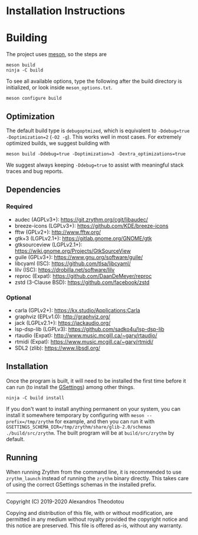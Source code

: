 Installation Instructions
=========================

# Building

The project uses [meson](https://mesonbuild.com), so
the steps are

    meson build
    ninja -C build

To see all available options, type the following
after the build directory is initialized, or look
inside `meson_options.txt`.

    meson configure build

## Optimization

The default build type is `debugoptmized`, which
is equivalent to `-Ddebug=true -Doptimization=2`
(`-O2 -g`). This works well in most cases. For
extremely optimized builds, we suggest building with

    meson build -Ddebug=true -Doptimization=3 -Dextra_optimizations=true

We suggest always keeping `-Ddebug=true` to assist
with meaningful stack traces and bug reports.

## Dependencies
### Required
- audec (AGPLv3+): <https://git.zrythm.org/cgit/libaudec/>
- breeze-icons (LGPLv3+): <https://github.com/KDE/breeze-icons>
- fftw (GPLv2+): <http://www.fftw.org/>
- gtk+3 (LGPLv2.1+): <https://gitlab.gnome.org/GNOME/gtk>
- gtksourceview (LGPLv2.1+): <https://wiki.gnome.org/Projects/GtkSourceView>
- guile (GPLv3+): <https://www.gnu.org/software/guile/>
- libcyaml (ISC): <https://github.com/tlsa/libcyaml/>
- lilv (ISC): <https://drobilla.net/software/lilv>
- reproc (Expat): <https://github.com/DaanDeMeyer/reproc>
- zstd (3-Clause BSD): <https://github.com/facebook/zstd>

### Optional
- carla (GPLv2+): <https://kx.studio/Applications:Carla>
- graphviz (EPLv1.0): <http://graphviz.org/>
- jack (LGPLv2.1+): <https://jackaudio.org/>
- lsp-dsp-lib (LGPLv3): <https://github.com/sadko4u/lsp-dsp-lib>
- rtaudio (Expat): <http://www.music.mcgill.ca/~gary/rtaudio/>
- rtmidi (Expat): <https://www.music.mcgill.ca/~gary/rtmidi/>
- SDL2 (zlib): <https://www.libsdl.org/>

## Installation
Once the program is built, it will need to be
installed the first time before it can run (to
install the [GSettings](https://developer.gnome.org/gio/stable/GSettings.html)) among other things.

    ninja -C build install

If you don't want to install anything permanent on
your system, you can install it somewhere
temporary by configuring with
`meson --prefix=/tmp/zrythm` for example, and then
you can run it with
`GSETTINGS_SCHEMA_DIR=/tmp/zrythm/share/glib-2.0/schemas ./build/src/zrythm`.
The built program will be at `build/src/zrythm` by
default.

## Running

When running Zrythm from the command line, it is
recommended to use `zrythm_launch` instead of
running the `zrythm` binary directly. This takes
care of using the correct GSettings schemas in the
installed prefix.

----

Copyright (C) 2019-2020 Alexandros Theodotou

Copying and distribution of this file, with or without modification,
are permitted in any medium without royalty provided the copyright
notice and this notice are preserved.  This file is offered as-is,
without any warranty.
